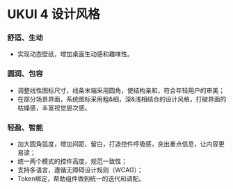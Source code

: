# UKUI 4 设计风格
### 舒适、生动
- 实现动态壁纸，增加桌面生动感和趣味性。

### 圆润、包容
- 调整线性图标尺寸，线条末端采用圆角，使结构亲和，符合年轻用户的审美；
- 在部分场景界面，系统图标采用粗&细，深&浅相结合的设计风格，打破界面的枯燥感，丰富视觉层次感。

### 轻盈、智能
- 加大圆角弧度，增加间距、留白，打造控件呼吸感，突出重点信息，让内容更易读；
- 统一两个模式的控件高度，规范一致性；
- 支持多语言，遵循无障碍设计规则（WCAG）；
- Token绑定，帮助组件做到统一的迭代和调配。